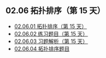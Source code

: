 ## 02.06 拓扑排序（第 15 天）

- [02.06.01 拓扑排序（第 15 天）](https://github.com/Jia-Baos/leetcode-notes/blob/main/docs/ch02/02.06/02.06.01%20Graph-Topological-Sorting.md)
- [02.06.02 练习题目（第 15 天）](https://github.com/Jia-Baos/leetcode-notes/blob/main/docs/ch02/02.06/02.06.02%20Exercises.md)
- [02.06.03 习题解析（第 15 天）](https://github.com/Jia-Baos/leetcode-notes/blob/main/docs/ch02/02.06/02.06.03%20Exercises-Key.md)
- [02.06.04 拓扑排序题目](https://github.com/Jia-Baos/leetcode-notes/blob/main/docs/ch02/02.06/02.06.04%20Graph-Topological-Sorting-List.md)